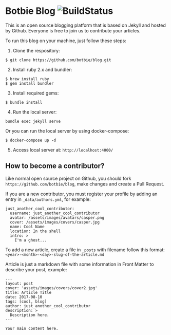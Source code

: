 Botbie Blog ![BuildStatus](https://circleci.com/gh/botbie/blog.svg?style=svg)
===========

This is an open source blogging platform that is based on Jekyll and hosted by Github. Everyone is free to join us to contribute your articles.

To run this blog on your machine, just follow these steps:

1. Clone the respository:
```
$ git clone https://github.com/botbie/blog.git
```
2. Install ruby 2.x and bundler:
```
$ brew install ruby
$ gem install bundler
```
3. Install required gems:
```
$ bundle install
```
4. Run the local server:
```
bundle exec jekyll serve
```

Or you can run the local server by using docker-compose:
```
$ docker-compose up -d
```

5. Access local server at: `http://localhost:4000/`

## How to become a contributor?
Like normal open source project on Github, you should fork `https://github.com/botbie/blog`, make changes and create a Pull Request.

If you are a new contributor, you must register your profile by adding an entry in `_data/authors.yml`, for example:
```
just_another_cool_contributor:
  username: just_another_cool_contributor
  avatar: /assets/images/avatars/casper.png
  cover: /assets/images/covers/casper.jpg
  name: Cool Name
  location: In the shell
  intro: >
    I'm a ghost...
```

To add a new article, create a file in `_posts` with filename follow this format: `<year>-<month>-<day>-slug-of-the-article.md`

Article is just a markdown file with some information in Front Matter to describe your post, example:
```
---
layout: post
cover: 'assets/images/covers/cover2.jpg'
title: Article Title
date: 2017-08-10
tags: [cool, blog]
author: just_another_cool_contributor
description: >
  Description here.
---

Your main content here.
```
